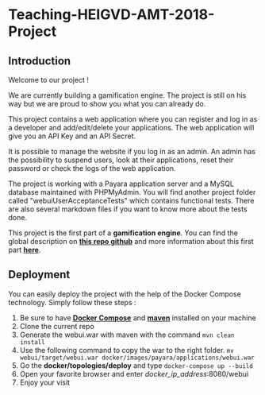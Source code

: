 # Teaching-HEIGVD-AMT-2018-Project
## Introduction

Welcome to our project !

We are currently building a gamification engine. The project is still on his way but we are proud to show you what you can already do.

This project contains a web application where you can register and log in as a developer and add/edit/delete your applications. The web application will give you an API Key and an API Secret.

It is possible to manage the website if you log in as an admin. An admin has the possibility to suspend users, look at their applications, reset their password or check the logs of the web application.

The project is working with a Payara application server and a MySQL database maintained with PHPMyAdmin. You will find another project folder called "webuiUserAcceptanceTests" which contains functional tests. There are also several markdown files if you want to know more about the tests done.

This project is the first part of a **gamification engine**. You can find the global description on [**this repo github**](https://github.com/SoftEng-HEIGVD/Teaching-HEIGVD-AMT-2018-Project) and more information about this first part [**here**](WP1.md).

## Deployment

You can easily deploy the project with the help of the Docker Compose technology. Simply follow these steps :
1) Be sure to have **[Docker Compose](https://docs.docker.com/compose/install/)** and **[maven](https://maven.apache.org/install.html)** installed on your machine
2) Clone the current repo
3) Generate the webui.war with maven with the command `mvn clean install`
4) Use the following command to copy the war to the right folder. 
 `mv webui/target/webui.war docker/images/payara/applications/webui.war`
5) Go the **docker/topologies/deploy** and type `docker-compose up --build`
6) Open your favorite browser and enter *docker_ip_address*:8080/webui
7) Enjoy your visit